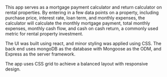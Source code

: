 This app serves as a mortgage payment calculator and return calculator on rental properties. By entering in a few data points on a property, including purchase price, interest rate, loan term, and monthly expenses, the calculator will calculate the monthly mortgage payment, total monthly expenses, monthly cash flow, and cash on cash return, a commonly used metric for rental property investment. 

The UI was built using react, and minor styling was applied using CSS. The back end uses mongoDB as the database with Mongoose as the ODM, and Express as the server framework. 

The app uses CSS grid to achieve a balanced layout with responsive design. 